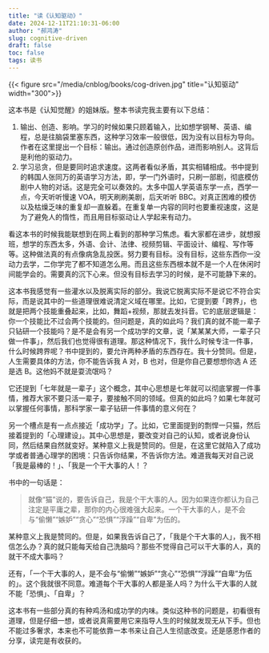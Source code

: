 ```yaml
---
title: "读《认知驱动》"
date: 2024-12-11T21:10:31-06:00
author: "郝鸿涛"
slug: cognitive-driven
draft: false
toc: false
tags: 读书
---
```

{{< figure src="/media/cnblog/books/cog-driven.jpg" title="认知驱动" width="300">}}

这本书是《认知觉醒》的姐妹版。整本书读完我主要有以下总结：

1. 输出、创造、影响。学习的时候如果只顾着输入，比如想学钢琴、英语、编程，总是往脑袋里塞东西，这种学习效率一般很低，因为没有以目标为导向。作者在这里提出一个目标：输出。通过创造原创作品，进而影响别人。这背后是利他的驱动力。
2. 学习忌贪，但是要同时追求速度。这两者看似矛盾，其实相辅相成。书中提到的韩国人张同万的英语学习方法，即，学一门外语时，只刷一部剧，彻底模仿剧中人物的对话。这是完全可以奏效的。太多中国人学英语东学一点，西学一点，今天听听慢速 VOA，明天刷刷美剧，后天听听 BBC。对真正困难的模仿以及枯燥乏味的重复却一直躲着。在重复单一内容的同时也要重视速度，这是为了避免人的惰性，而且用目标驱动让人学起来有动力。

看这本书的时候我能联想到在网上看到的那种学习焦虑。看大家都在进步，就想报班，想学的东西太多，外语、会计、法律、视频剪辑、平面设计、编程、写作等等。这种做法真的有点像病急乱投医。努力要有目标。没有目标，这些东西你一没动力去学，二你学完了都不知道怎么用。而且这些东西根本就不是一个人在休闲时间能学会的。需要真的沉下心来。但没有目标去学习的时候，是不可能静下来的。

这本书我感觉有一些灌水以及脱离实际的部分。我说它脱离实际不是说它不符合实际，而是说其中的一些道理很难说清定义域在哪里。比如，它提到要「跨界」，也就是把两个技能重叠起来，比如，舞蹈+视频，那就去发抖音。它的底层逻辑是：你一个技能比不过会两个技能的。但问题是，真的如此吗？我们真的就不能一辈子只钻研一个技能吗？是不是会有另一个成功学的文章，说「某某某大师，一辈子只做一件事」，然后我们也觉得很有道理。那这种情况下，我什么时候专注一件事，什么时候跨界呢？书中提到的，要允许两种矛盾的东西存在。我十分赞同。但是，人生需要具体的方法，你不能告诉我 A 对，B 也对，但是你自己要想想你选 A 还是选 B。这他妈不就是耍流氓吗？

它还提到「七年就是一辈子」这个概念，其中心思想是七年就可以彻底掌握一件事情，推荐大家不要只活一辈子，要接触不同的领域。但真的如此吗？如果七年就可以掌握任何事情，那科学家一辈子钻研一件事情的意义何在？

另一个槽点是有一点点接近「成功学」了。比如，它里面提到的剽悍一只猫，然后接着提到的「心理建设」。其中心思想是，要改变对自己的认知，或者说身份认同，然后结果自然就变好。某种意义上我是赞同的。但是，在这里它就陷入了成功学或者普通心理学的困境：只告诉你结果，不告诉你方法。难道我每天对自己说「我是最棒的！」、「我是一个干大事的人！？

书中的一句话是：

>就像“猫”说的，要告诉自己，我是个干大事的人。因为如果连你都认为自己注定是平庸之辈，那你的内心很难强大起来。一个干大事的人，是不会与“偷懒”“嫉妒”“贪心”“恐惧”“浮躁”“自卑”为伍的。

某种意义上我是赞同的。但是，如果我告诉自己了，「我是个干大事的人」，我不相信怎么办？真的就只能每天给自己洗脑吗？那些不觉得自己可以干大事的人，真的就干不成大事吗？

还有，「一个干大事的人，是不会与“偷懒”“嫉妒”“贪心”“恐惧”“浮躁”“自卑”为伍的」。这个我就很不同意。难道每个干大事的人都是圣人吗？为什么干大事的人就不能「恐惧」、「自卑」？

这本书有一些部分真的有种鸡汤和成功学的内味。类似这种书的问题是，初看很有道理，但是仔细一想，或者说真需要用它来指导人生的时候就发现无从下手。但也不能过多奢求，本来也不可能依靠一本书来让自己人生彻底改变。还是感恩作者的分享，读完是有收获的。